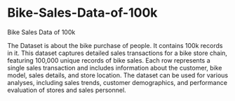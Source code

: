 # Bike-Sales-Data-of-100k
Bike Sales Data of 100k

The Dataset is about the bike purchase of people. It contains 100k records in it. 
This dataset captures detailed sales transactions for a bike store chain, featuring 100,000 unique records of bike sales. 
Each row represents a single sales transaction and includes information about the customer, bike model, sales details, and store location. 
The dataset can be used for various analyses, including sales trends, customer demographics, and performance evaluation of stores and sales personnel.
